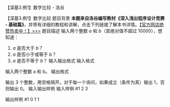 



【深基3.例1】数字比较 - 洛谷














【深基3.例1】数字比较
题目背景
**本题来自洛谷编写教材《深入浅出程序设计竞赛 - 基础篇》**，并带有详细的教程和讲解，点击下列链接了解本书详情。[【官方网店绝赞热卖中！】>>>](https://item.taobao.com/item.htm?id=637730514783)
题目描述
输入两个整数 $a$ 和 $b$（其绝对值不超过 $10000$），想知道：

1. $a$ 是否大于 $b$？
2. $a$ 是否小于或等于 $b$？
3. $a$ 是否不等于 $b$？
输入输出格式
输入格式

输入两个整数 a 和 b。
输出格式

输出 3 个整数，用空格隔开。对于每一个询问，如果成立（条件为真）输出 1，否则输出 0。
输入输出样例
输入样例 #1
2 3

输出样例 #1
0 1 1






